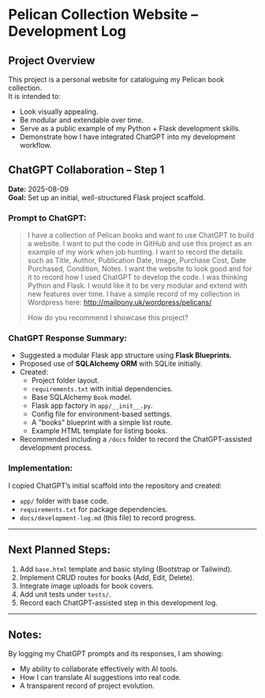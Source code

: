 # Pelican Collection Website – Development Log

## Project Overview
This project is a personal website for cataloguing my Pelican book collection.  
It is intended to:
- Look visually appealing.
- Be modular and extendable over time.
- Serve as a public example of my Python + Flask development skills.
- Demonstrate how I have integrated ChatGPT into my development workflow.

## ChatGPT Collaboration – Step 1
**Date:** 2025-08-09  
**Goal:** Set up an initial, well-structured Flask project scaffold.

### Prompt to ChatGPT:
> I have a collection of Pelican books and want to use ChatGPT to build a website. I want to put the code in GitHub and use this project as an example of my work when job hunting.
> I want to record the details such as Title, Author, Publication Date, Image, Purchase Cost, Date Purchased, Condition, Notes.
> I want the website to look good and for it to record how I used ChatGPT to develop the code.
> I was thinking Python and Flask. I would like it to be very modular and extend with new features over time.
> I have a simple record of my collection in Wordpress here:
> http://mailpony.uk/wordpress/pelicans/
> 
> How do you recommend I showcase this project?

### ChatGPT Response Summary:
- Suggested a modular Flask app structure using **Flask Blueprints**.
- Proposed use of **SQLAlchemy ORM** with SQLite initially.
- Created:
  - Project folder layout.
  - `requirements.txt` with initial dependencies.
  - Base SQLAlchemy `Book` model.
  - Flask app factory in `app/__init__.py`.
  - Config file for environment-based settings.
  - A "books" blueprint with a simple list route.
  - Example HTML template for listing books.
- Recommended including a `/docs` folder to record the ChatGPT-assisted development process.

### Implementation:
I copied ChatGPT’s initial scaffold into the repository and created:
- `app/` folder with base code.
- `requirements.txt` for package dependencies.
- `docs/development-log.md` (this file) to record progress.

---

## Next Planned Steps:
1. Add `base.html` template and basic styling (Bootstrap or Tailwind).
2. Implement CRUD routes for books (Add, Edit, Delete).
3. Integrate image uploads for book covers.
4. Add unit tests under `tests/`.
5. Record each ChatGPT-assisted step in this development log.

---

## Notes:
By logging my ChatGPT prompts and its responses, I am showing:
- My ability to collaborate effectively with AI tools.
- How I can translate AI suggestions into real code.
- A transparent record of project evolution.


